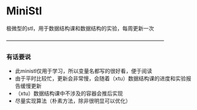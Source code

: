 # MiniStl
极微型的stl，用于数据结构课和数据结构的实验，每周更新一次

——————————————————————————————
### 有话要说
* 此ministl仅用于学习，所以变量名都写的很好看，便于阅读
* 由于平时比较忙，更新会非常慢，会随着（xtu）数据结构课的进度和实验报告缓慢更新
* （xtu）数据结构课中不涉及的容器会推后实现
* 尽量实现算法（朴素方法，除非很明显可以优化）
